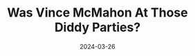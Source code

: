 ---
title: "Was Vince McMahon At Those Diddy Parties?"
date: 2024-03-26
description: "Was Vince McMahon At Those Diddy Parties?"
longDescription: >-
    We Comin For You discuss the concept of having too much money and the potential consequences it can bring. They explore the idea of an idle mind being the devil's playground and how having unlimited financial resources can lead to indulgence and reckless behavior. The hosts also touch on the topic of P. Diddy and his influence on various aspects of life, including gas prices and hip hop. They then bring in the possibility of Vince McMahon being at the Diddy "freak off" parties. They finally speculate about lifestyle and the persona of "The Rock" in wrestling.
    
    Visit ProWrestlingBlack.org for all We Comin For You Cast episodes! Send questions or comments to WeCominForYouCast@gmail.com
    WCFY online
    RVS: @FranchICE06
    ROD: @R8TED_R
    FB Group: https://bit.ly/3iGwOMw
    IG: https://bit.ly/2NB17ZB
    
    Follow SOLC Network online
    Instagram: https://bit.ly/39VL542
    Twitter: https://bit.ly/39aL395
    Facebook: https://bit.ly/3sQn7je
    
    To Listen to the podcast
    Podbean https://bit.ly/3t7SDJH
    YouTube http://bit.ly/3ouZqJU
    Spotify http://spoti.fi/3pwZZnJ
    Apple http://apple.co/39rwjD1
duration: "0:08:27"
youtubeId: "hyVHHnDxKyg"

image: "/uploads/thumbnails/hyVHHnDxKyg.jpg"
tags: ["wrestling"]
draft: false
---